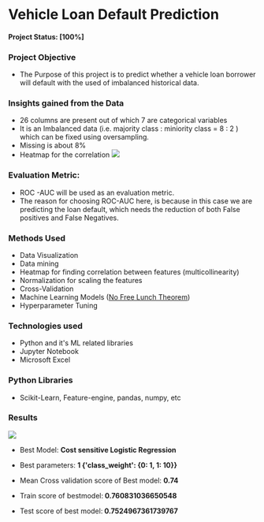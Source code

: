 # Vehicle Loan Default Prediction

#### Project Status: [100%]

### Project Objective
- The Purpose of this project is to predict whether a vehicle loan borrower will default with the used of imbalanced historical data. 

### Insights gained from the Data
- 26 columns are present out of which 7 are categorical variables
- It is an Imbalanced data (i.e. majority class : miniority class =  8 : 2 ) which can be fixed using oversampling.
- Missing is about 8%
- Heatmap for the correlation
 ![](https://i.imgur.com/hDNyj1p.png)

### Evaluation Metric: 
- ROC -AUC will be used as an evaluation metric.
- The reason for choosing ROC-AUC here, is because in this case we are predicting the loan default, which needs the reduction of both False positives and False Negatives.

### Methods Used
- Data Visualization
- Data mining
- Heatmap for finding correlation between features (multicollinearity)
- Normalization for scaling the features
- Cross-Validation
- Machine Learning Models ([No Free Lunch Theorem](https://analyticsindiamag.com/what-are-the-no-free-lunch-theorems-in-data-science/))
- Hyperparameter Tuning

### Technologies used
- Python and it's ML related libraries
- Jupyter Notebook
- Microsoft Excel

### Python Libraries
- Scikit-Learn, Feature-engine, pandas, numpy, etc

### Results
![](https://i.imgur.com/CvXEtG3.png)
- Best Model: <b> Cost sensitive Logistic Regression </b>
- Best parameters: <b> 1  {'class_weight': {0: 1, 1: 10}} </b>
- Mean Cross validation score of Best model: <b> 0.74 </b>

- Train score of bestmodel:<b> 0.760831036650548</b>
- Test score of best model:<b> 0.7524967361739767</b>

